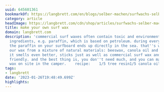 ```yaml
---
uuid: 645601361
bookmarkOf: https://langbrett.com/en/blogs/selber-machen/surfwachs-selber-machen
category: article
headImage: https://langbrett.com/cdn/shop/articles/surfwachs-selber-machen-126424_600x.jpg?v=1660785222
title: make your own surf wax
domain: langbrett.com
description: 'commercial surf waxes often contain toxic and environmentally harmful
  ingredients, e.g. paraffin, which is based on petroleum. during every surf session,
  the paraffin on your surfboard ends up directly in the sea. that''s why we make
  our wax from a mixture of natural materials: beeswax, canola oil and tree resin.
  it smells even better, sticks just as well as commercial surf wax and is environmentally
  friendly. and the best thing is, you don''t need much, and you can make your own
  wax on site in the camper.    recipe:    1/5 tree resin1/5 canola oil3/5 beeswax'
tags:
- langbrett
date: '2023-01-26T19:48:49.699Z'
highlights:
---
```



